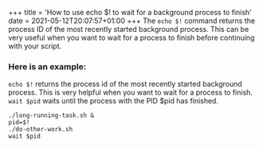+++
title = 'How to use echo $! to wait for a background process to finish'
date = 2021-05-12T20:07:57+01:00
+++
The `echo $!` command returns the process ID of the most recently started background process. This can be very useful when you want to wait for a process to finish before continuing with your script.
<!--more-->

### Here is an example:

`echo $!` returns the process id of the most recently started background process. This is very helpful when you want to wait for a process to finish.  
`wait $pid` waits until the process with the PID $pid has finished.

```
./long-running-task.sh &
pid=$!
./do-other-work.sh
wait $pid
```
